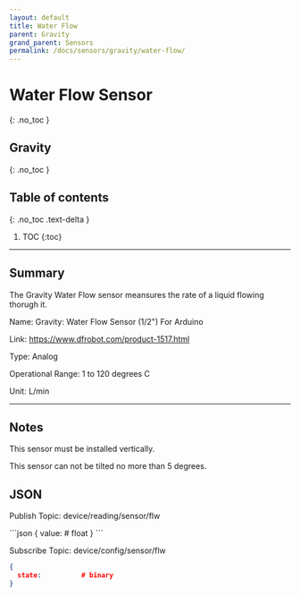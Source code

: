 ```yaml
---
layout: default
title: Water Flow
parent: Gravity
grand_parent: Sensors
permalink: /docs/sensors/gravity/water-flow/
---
```


# Water Flow Sensor
{: .no_toc }
## Gravity
{: .no_toc }

## Table of contents
{: .no_toc .text-delta }

1. TOC
{:toc}

---

## Summary

The Gravity Water Flow sensor meansures the rate of a liquid flowing thorugh it. 

Name: Gravity: Water Flow Sensor (1/2") For Arduino

Link: https://www.dfrobot.com/product-1517.html

Type: Analog 

Operational Range: 1 to 120 degrees C

Unit: L/min

---

## Notes 
This sensor must be installed vertically.

This sensor can not be tilted no more than 5 degrees.
## JSON 
Publish Topic: device/reading/sensor/flw
<div class="code-example" markdown="1">
```json
{
  value:          # float
}
```
</div>

Subscribe Topic: device/config/sensor/flw
<div class="code-example" markdown="1">

```json
{
  state:          # binary
}
```
</div>

<!-- {% highlight markdown %}
```js
// Javascript code with syntax highlighting.
var fun = function lang(l) {
  dateformat.i18n = require('./lang/' + l)
  return true;
}
```
{% endhighlight %} -->

<!-- --- -->

<!-- ## Code blocks with rendered examples

To demonstrate front end code, sometimes it's useful to show a rendered example of that code. After including the styles from your project that you'll need to show the rendering, you can use a `<div>` with the `code-example` class, followed by the code block syntax. If you want to render your output with Markdown instead of HTML, use the `markdown="1"` attribute to tell Jekyll that the code you are rendering will be in Markdown format... This is about to get meta...

<div class="code-example" markdown="1">

<div class="code-example" markdown="1">

[Link button](http://example.com/){: .btn }

</div>
```markdown
[Link button](http://example.com/){: .btn }
```

</div>
{% highlight markdown %}
<div class="code-example" markdown="1">

[Link button](http://example.com/){: .btn }

</div>
```markdown
[Link button](http://example.com/){: .btn }
```
{% endhighlight %} -->
